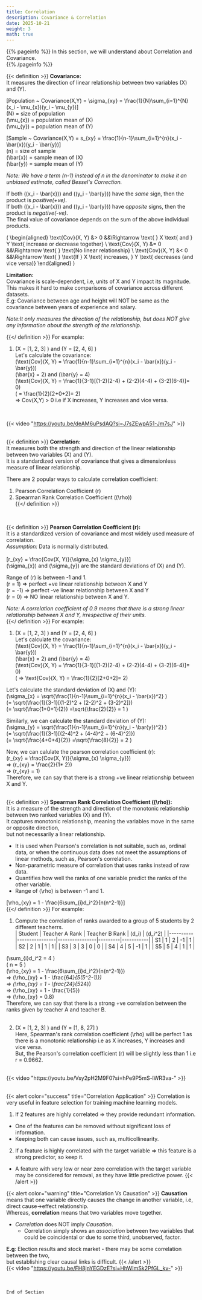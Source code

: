 ```yaml
---
title: Correlation
description: Covariance & Correlation
date: 2025-10-21
weight: 3
math: true
---
```


{{% pageinfo %}}
In this section, we will understand about Correlation and Covariance. <br>
{{% /pageinfo %}}

{{< definition >}}
**Covariance:** <br>
It measures the direction of linear relationship between two variables \(X\) and \(Y\). <br>

\[Population ~ Covariance(X,Y) = \sigma_{xy} = \frac{1}{N}\sum_{i=1}^{N}(x_i - \mu_{x})(y_i - \mu_{y})\] <br>
\(N\) = size of population <br>
\(\mu_{x}\) = population mean of \(X\) <br>
\(\mu_{y}\) = population mean of \(Y\) <br>

\[Sample ~ Covariance(X,Y) = s_{xy} = \frac{1}{n-1}\sum_{i=1}^{n}(x_i - \bar{x})(y_i - \bar{y})\] <br>
\(n\) = size of sample <br>
\(\bar{x}\) = sample mean of \(X\) <br>
\(\bar{y}\) = sample mean of \(Y\) <br>

*Note: We have a term (n-1) instead of n in the denominator to make it an unbiased estimate, called Bessel's Correction.* <br>

If both \((x_i - \bar{x})\) and \((y_i - \bar{y})\) have the _same_ sign, then the product is _positive(+ve)_. <br>
If both \((x_i - \bar{x})\) and \((y_i - \bar{y})\) have _opposite_ signs, then the product is _negative(-ve)_. <br>
The final value of covariance depends on the sum of the above individual products. <br>

\(
\begin{aligned}
\text{Cov}(X, Y) &> 0 &&\Rightarrow \text{ } X \text{ and } Y \text{ increase or decrease together} \\
\text{Cov}(X, Y) &= 0 &&\Rightarrow \text{ } \text{No linear relationship} \\
\text{Cov}(X, Y) &< 0 &&\Rightarrow \text{ } \text{If } X \text{ increases, } Y \text{ decreases (and vice versa)}
\end{aligned}
\)

**Limitation:** <br>
Covariance is scale-dependent, i.e, units of X and Y impact its magnitude.<br> 
This makes it hard to make comparisons of covariance across different datasets. <br>
E.g: Covariance between age and height will NOT be same as the covariance between years of experience and salary. <br> 

*Note:It only measures the direction of the relationship, but does NOT give any information about the strength of the relationship.* <br>

{{</ definition >}}
For example: <br>
1. \(X = [1, 2, 3] \) and \(Y = [2, 4, 6] \) <br>
Let's calculate the covariance: <br>
\(\text{Cov}(X, Y) = \frac{1}{n-1}\sum_{i=1}^{n}(x_i - \bar{x})(y_i - \bar{y})\) <br>
\(\bar{x} = 2\) and \(\bar{y} = 4\) <br>
\(\text{Cov}(X, Y) = \frac{1}{3-1}[(1-2)(2-4) + (2-2)(4-4) + (3-2)(6-4)]= 0\) <br>
\( = \frac{1}{2}[2+0+2]= 2\) <br>
=> Cov(X,Y) > 0 i.e if X increases, Y increases and vice versa. <br>
<br>

{{< video "https://youtu.be/deAM6uPsdAQ?si=J7sZEwpA51-Jm7sJ" >}}
<br><br>

{{< definition >}}
**Correlation:** <br>
It measures both the strength and direction of the linear relationship between two variables \(X\) and \(Y\). <br>
It is a standardized version of covariance that gives a dimensionless measure of linear relationship. <br>

There are 2 popular ways to calculate correlation coefficient: <br>
1. Pearson Correlation Coefficient (r) <br>
2. Spearman Rank Correlation Coefficient (\(\rho\))<br>
{{</ definition >}}
<br>

{{< definition >}}
**Pearson Correlation Coefficient (r):** <br>
It is a standardized version of covariance and most widely used measure of correlation. <br>
*Assumption:* Data is normally distributed. <br><br>
\[r_{xy} = \frac{Cov(X, Y)}{\sigma_{x} \sigma_{y}}\] <br>
\(\sigma_{x}\) and \(\sigma_{y}\) are the standard deviations of \(X\) and \(Y\). <br>

Range of \(r\) is between -1 and 1. <br>
\(r = 1\) => perfect +ve linear relationship between X and Y <br>
\(r = -1\)  => perfect -ve linear relationship between X and Y <br>
\(r = 0\) => NO linear relationship between X and Y. <br>

*Note: A correlation coefficient of 0.9 means that there is a strong linear relationship between X and Y, 
irrespective of their units.* <br>
{{</ definition >}}
For example:
1. \(X = [1, 2, 3] \) and \(Y = [2, 4, 6] \) <br>
Let's calculate the covariance: <br>
\(\text{Cov}(X, Y) = \frac{1}{n-1}\sum_{i=1}^{n}(x_i - \bar{x})(y_i - \bar{y})\) <br>
\(\bar{x} = 2\) and \(\bar{y} = 4\) <br>
\(\text{Cov}(X, Y) = \frac{1}{3-1}[(1-2)(2-4) + (2-2)(4-4) + (3-2)(6-4)]= 0\) <br>
\( => \text{Cov}(X, Y) = \frac{1}{2}[2+0+2]= 2\) <br>

Let's calculate the standard deviation of \(X\) and \(Y\): <br>
\(\sigma_{x} = \sqrt{\frac{1}{n-1}\sum_{i=1}^{n}(x_i - \bar{x})^2} \) <br>
\(= \sqrt{\frac{1}{3-1}[(1-2)^2 + (2-2)^2 + (3-2)^2]}\) <br>
\(= \sqrt{\frac{1+0+1}{2}} =\sqrt{\frac{2}{2}} = 1 \) <br>

Similarly, we can calculate the standard deviation of \(Y\): <br>
\(\sigma_{y} = \sqrt{\frac{1}{n-1}\sum_{i=1}^{n}(y_i - \bar{y})^2} \) <br>
\(= \sqrt{\frac{1}{3-1}[(2-4)^2 + (4-4)^2 + (6-4)^2]}\) <br>
\(= \sqrt{\frac{4+0+4}{2}} =\sqrt{\frac{8}{2}} = 2 \) <br>

Now, we can calulate the  pearson correlation coefficient (r): <br>
\(r_{xy} = \frac{Cov(X, Y)}{\sigma_{x} \sigma_{y}}\) <br>
=> \(r_{xy} = \frac{2}{1* 2}\) <br>
=> \(r_{xy} = 1\) <br>
Therefore, we can say that there is a strong +ve linear relationship between X and Y.
<br><br>


{{< definition >}}
**Spearman Rank Correlation Coefficient (\(\rho\)):** <br>
It is a measure of the strength and direction of the monotonic relationship between two ranked variables \(X\) and \(Y\).<br>
It captures monotonic relationship, meaning the variables move in the same or opposite direction, <br>
but not necessarily a linear relationship. 
- It is used when Pearson's correlation is not suitable, such as, ordinal data, or when the continuous data does not 
meet the assumptions of linear methods, such as, Pearson's correlation.
- Non-parametric measure of correlation that uses ranks instead of raw data.
- Quantifies how well the ranks of one variable predict the ranks of the other variable.
- Range of \(\rho\) is between -1 and 1. <br>

\[\rho_{xy} = 1 - \frac{6\sum_{i}d_i^2}{n(n^2-1)}\] <br>
{{</ definition >}}
For example:
1. Compute the correlation of ranks awarded to a group of 5 students by 2 different teacherrs. <br>
| Student  | Teacher A Rank | Teacher B Rank  | \(d_i\) | \(d_i^2\) |
|----------|----------------|----------------|---------|-----------|
| S1        | 1             | 2     | -1    | 1 |
| S2        | 2             | 1            | 1     | 1 |
| S3        | 3             | 3            | 0     | 0 |
| S4        | 4             | 5            | -1    | 1 |
| S5        | 5             | 4            | 1     | 1 |

\(\sum_{i}d_i^2 = 4 \) <br>
\( n = 5 \) <br>
\(\rho_{xy} = 1 - \frac{6\sum_{i}d_i^2}{n(n^2-1)}\) <br>
=> \(\rho_{xy} = 1 - \frac{6*4}{5(5^2-1)}\) <br>
=> \(\rho_{xy} = 1 - \frac{24}{5*24}\) <br>
=> \(\rho_{xy} = 1 - \frac{1}{5}\) <br>
=> \(\rho_{xy} = 0.8\) <br>
Therefore, we can say that there is a strong +ve correlation between the ranks given by teacher A and teacher B.
<br><br>

2. \(X = [1, 2, 3] \) and \(Y = [1, 8, 27] \) <br>
Here, Spearman's rank correlation coefficient \(\rho\) will be perfect 1 as there is a monotonic relationship i.e
as X increases, Y increases and vice versa. <br>
But, the Pearson's correlation coefficient (r) will be slightly less than 1 i.e r = 0.9662.

<br>
{{< video "https://youtu.be/Vsy2pH2M9F0?si=hPe9P5mS-lWR3va-" >}}
<br><br>

{{< alert color="success" title="Correlation Application" >}}
Correlation is very useful in feature selection for training machine learning models.
1. If 2 features are highly correlated => they provide redundant information.
- One of the features can be removed without significant loss of information.
- Keeping both can cause issues, such as, multicollinearity.
2. If a feature is highly correlated with the target variable => this feature is a strong predictor, so keep it.
- A feature with very low or near zero correlation with the target variable may be considered for removal,
as they have little predictive power.
{{< /alert >}}

{{< alert color="warning" title="Correlation Vs Causation" >}}
**Causation** means that one variable directly causes the change in another variable, i.e, direct cause->effect relationship. <br>
Whereas, **correlation** means that two variables move together.

- _Correlation_ does NOT imply _Causation_.
  - Correlation simply shows an _association_ between two variables that could be coincidental or due to some third, unobserved, factor.

**E.g**: Election results and stock market - there may be some correlation between the two, <br> 
but establishing clear causal links is difficult. 
{{< /alert >}}
<br>
{{< video "https://youtu.be/FH8jnYEGDzE?si=HhWImSk2PfGL_kv-" >}}

<br><br>
```End of Section```